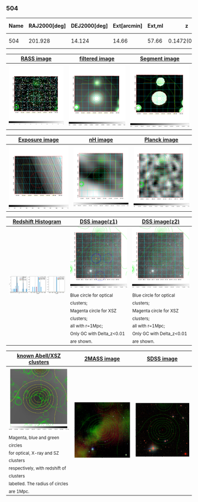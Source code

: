 <div STYLE="page-break-after: always;"></div>

### 504

|Name|RAJ2000[deg]|DEJ2000[deg] |Ext[arcmin]| Ext,ml | z | z_src| C|GC(XSZ,Delta_z<0.01)| GC(OPT,Delta_z<0.01)|GC| R_sig[arcmin] | R500[arcmin] | R500[Mpc]| CRsig[c/s] | CR500[c/s] |L500[1E44 erg/s]|F500[1E-12 erg/s/cm^2]| M500[1E14 Msun]|Tx[keV]|Cnt_sig|Beta|Rc[arcmin]|Comment|Alias|
|---|---|---|---|---|---|------|---|--------|---------|----------|---|---|---|---|---|---|---|---|---|---|---|---|---|---|
|504| 201.928| 14.124| 14.66| 57.66| 0.1472(0.005)| z1, z_opt| S| -| N| N, W| 10.750| 6.043| 0.933| 0.130(0.047)| 0.122(0.044)| 1.402(0.516)| 2.400(0.883)| 2.67(0.48)| 4.11(0.47)| 57.2| 0.837(-0.171+0.117)| 11.629(-2.417+2.347)| -| t529|

|[RASS image](../image/504/504_img.pdf)|[filtered image](../image/504/504_fil.pdf)|[Segment image](../image/504/504_seg.pdf)|
|-------------------|--------------------|-------------------|
| <img src="../image/504/504_img.png" width="300">  | <img src="../image/504/504_fil.png" width="300">   | <img src="../image/504/504_seg.png" width="300">  |

|[Exposure image](../image/504/504_mex.pdf)| [nH image](../image/504/504_nh.pdf)| [Planck image](../image/504/504_p.pdf)|
|-------------------|--------------------|-------------------|
|<img src="../image/504/504_mex.png" width="300">   | <img src="../image/504/504_nh.png" width="300">    | <img src="../image/504/504_p.png" width="300"> |

|[Redshift Histogram](../image/504/504_zg.pdf) | [DSS image(z1)](../image/504/504_dss_z1.pdf)      |  [DSS image(z2)](../image/504/504_dss_z2.pdf)    |
|-------------------|--------------------|-------------------|
|<img src="../image/504/504_zg.png" width="300"> |<img src="../image/504/504_dss_z1.png" width="300"> <sub><br>Blue circle for optical clusters; <br>Magenta circle for XSZ clusters; <br>all with r=1Mpc; <br>Only GC with Delta_z<0.01 are shown. </sub>| <img src="../image/504/504_dss_z2.png" width="300"><sub><br>Blue circle for optical clusters; <br>Magenta circle for XSZ clusters; <br>all with r=1Mpc; <br>Only GC with Delta_z<0.01 are shown. </sub> |

|[known Abell/XSZ clusters](../image/504/504_gc.pdf) | [2MASS image](../image/504/504_2mass.pdf)      |[SDSS image](../image/504/504_sdss.pdf)   |
|-------------------|-------------------|-------------------|
|<img src=../image/504/504_gc.png width="300"> <br><sub>Magenta, blue and green circles <br>for optical, X-ray and SZ clusters <br>respectively, with redshift of clusters <br>labelled. The radius of circles <br>are 1Mpc.</sub>|<img src="../image/504/504_2mass.png" width="300">  | <img src="../image/504/504_sdss.png" width="300">  |




